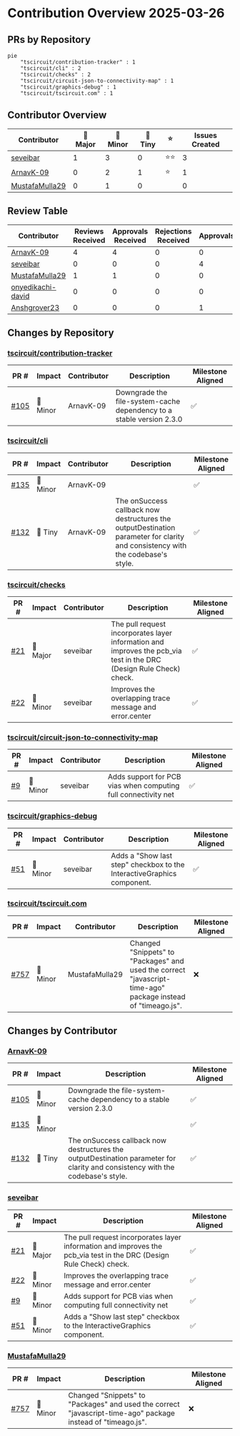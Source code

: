 # Contribution Overview 2025-03-26

## PRs by Repository

```mermaid
pie
    "tscircuit/contribution-tracker" : 1
    "tscircuit/cli" : 2
    "tscircuit/checks" : 2
    "tscircuit/circuit-json-to-connectivity-map" : 1
    "tscircuit/graphics-debug" : 1
    "tscircuit/tscircuit.com" : 1
```

## Contributor Overview

| Contributor | 🐳 Major | 🐙 Minor | 🐌 Tiny | ⭐ | Issues Created |
|-------------|---------|---------|---------|-----|----------------|
| [seveibar](#seveibar) | 1 | 3 | 0 | ⭐⭐ | 3 |
| [ArnavK-09](#ArnavK-09) | 0 | 2 | 1 | ⭐ | 1 |
| [MustafaMulla29](#MustafaMulla29) | 0 | 1 | 0 |  | 0 |

## Review Table

[reviews-received-hover]: ## "Number of reviews received for PRs for this contributor"
[approvals-received-hover]: ## "Number of approvals received for PRs this contributor authored"
[rejections-received-hover]: ## "Number of rejections received for PRs this contributor authored"
[prs-opened-hover]: ## "Number of PRs opened by this contributor"
[issues-created-hover]: ## "Number of issues created by this contributor"
[bountied-issues-hover]: ## "Number of issues this contributor created with a bounty"
[bountied-issue-$-hover]: ## "Total bounty amount placed on issues authored by this contributor"

| Contributor | Reviews Received | Approvals Received | Rejections Received | Approvals | Rejections | PRs Opened | PRs Merged | Issues Created | Bountied Issues | Bountied Issue $ |
|---|---|---|---|---|---|---|---|---|---|---|
| [ArnavK-09](#ArnavK-09) | 4 | 4 | 0 | 0 | 0 | 3 | 3 | 1 | 1 | 10 |
| [seveibar](#seveibar) | 0 | 0 | 0 | 4 | 0 | 5 | 4 | 3 | 3 | 41 |
| [MustafaMulla29](#MustafaMulla29) | 1 | 1 | 0 | 0 | 0 | 2 | 1 | 0 | 0 | 0 |
| [onyedikachi-david](#onyedikachi-david) | 0 | 0 | 0 | 0 | 0 | 1 | 0 | 0 | 0 | 0 |
| [Anshgrover23](#Anshgrover23) | 0 | 0 | 0 | 1 | 0 | 0 | 0 | 0 | 0 | 0 |

## Changes by Repository

### [tscircuit/contribution-tracker](https://github.com/tscircuit/contribution-tracker)

| PR # | Impact | Contributor | Description | Milestone Aligned |
|------|--------|-------------|-------------|-------------------|
| [#105](https://github.com/tscircuit/contribution-tracker/pull/105) | 🐙 Minor | ArnavK-09 | Downgrade the file-system-cache dependency to a stable version 2.3.0 | ✅ |

### [tscircuit/cli](https://github.com/tscircuit/cli)

| PR # | Impact | Contributor | Description | Milestone Aligned |
|------|--------|-------------|-------------|-------------------|
| [#135](https://github.com/tscircuit/cli/pull/135) | 🐙 Minor | ArnavK-09 |  | ✅ |
| [#132](https://github.com/tscircuit/cli/pull/132) | 🐌 Tiny | ArnavK-09 | The onSuccess callback now destructures the outputDestination parameter for clarity and consistency with the codebase's style. | ✅ |

### [tscircuit/checks](https://github.com/tscircuit/checks)

| PR # | Impact | Contributor | Description | Milestone Aligned |
|------|--------|-------------|-------------|-------------------|
| [#21](https://github.com/tscircuit/checks/pull/21) | 🐳 Major | seveibar | The pull request incorporates layer information and improves the pcb_via test in the DRC (Design Rule Check) check. | ✅ |
| [#22](https://github.com/tscircuit/checks/pull/22) | 🐙 Minor | seveibar | Improves the overlapping trace message and error.center | ✅ |

### [tscircuit/circuit-json-to-connectivity-map](https://github.com/tscircuit/circuit-json-to-connectivity-map)

| PR # | Impact | Contributor | Description | Milestone Aligned |
|------|--------|-------------|-------------|-------------------|
| [#9](https://github.com/tscircuit/circuit-json-to-connectivity-map/pull/9) | 🐙 Minor | seveibar | Adds support for PCB vias when computing full connectivity net | ✅ |

### [tscircuit/graphics-debug](https://github.com/tscircuit/graphics-debug)

| PR # | Impact | Contributor | Description | Milestone Aligned |
|------|--------|-------------|-------------|-------------------|
| [#51](https://github.com/tscircuit/graphics-debug/pull/51) | 🐙 Minor | seveibar | Adds a "Show last step" checkbox to the InteractiveGraphics component. | ✅ |

### [tscircuit/tscircuit.com](https://github.com/tscircuit/tscircuit.com)

| PR # | Impact | Contributor | Description | Milestone Aligned |
|------|--------|-------------|-------------|-------------------|
| [#757](https://github.com/tscircuit/tscircuit.com/pull/757) | 🐙 Minor | MustafaMulla29 | Changed "Snippets" to "Packages" and used the correct "javascript-time-ago" package instead of "timeago.js". | ❌ |

## Changes by Contributor

### [ArnavK-09](https://github.com/ArnavK-09)

| PR # | Impact | Description | Milestone Aligned |
|------|--------|-------------|-------------------|
| [#105](https://github.com/tscircuit/contribution-tracker/pull/105) | 🐙 Minor | Downgrade the file-system-cache dependency to a stable version 2.3.0 | ✅ |
| [#135](https://github.com/tscircuit/cli/pull/135) | 🐙 Minor |  | ✅ |
| [#132](https://github.com/tscircuit/cli/pull/132) | 🐌 Tiny | The onSuccess callback now destructures the outputDestination parameter for clarity and consistency with the codebase's style. | ✅ |

### [seveibar](https://github.com/seveibar)

| PR # | Impact | Description | Milestone Aligned |
|------|--------|-------------|-------------------|
| [#21](https://github.com/tscircuit/checks/pull/21) | 🐳 Major | The pull request incorporates layer information and improves the pcb_via test in the DRC (Design Rule Check) check. | ✅ |
| [#22](https://github.com/tscircuit/checks/pull/22) | 🐙 Minor | Improves the overlapping trace message and error.center | ✅ |
| [#9](https://github.com/tscircuit/circuit-json-to-connectivity-map/pull/9) | 🐙 Minor | Adds support for PCB vias when computing full connectivity net | ✅ |
| [#51](https://github.com/tscircuit/graphics-debug/pull/51) | 🐙 Minor | Adds a "Show last step" checkbox to the InteractiveGraphics component. | ✅ |

### [MustafaMulla29](https://github.com/MustafaMulla29)

| PR # | Impact | Description | Milestone Aligned |
|------|--------|-------------|-------------------|
| [#757](https://github.com/tscircuit/tscircuit.com/pull/757) | 🐙 Minor | Changed "Snippets" to "Packages" and used the correct "javascript-time-ago" package instead of "timeago.js". | ❌ |

